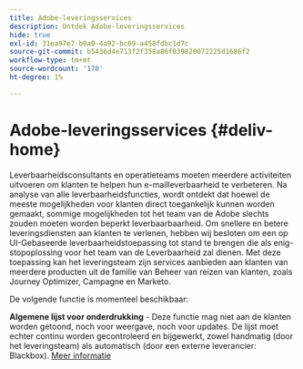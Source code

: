 ```yaml
---
title: Adobe-leveringsservices
description: Ontdek Adobe-leveringsservices
hide: true
exl-id: 31ea97e7-b0a0-4a92-bc69-a458fdbc1d7c
source-git-commit: b5436d4e713f2f358a86f039820072225d1686f2
workflow-type: tm+mt
source-wordcount: '170'
ht-degree: 1%

---
```


# Adobe-leveringsservices {#deliv-home}

Leverbaarheidsconsultants en operatieteams moeten meerdere activiteiten uitvoeren om klanten te helpen hun e-mailleverbaarheid te verbeteren. Na analyse van alle leverbaarheidsfuncties, wordt ontdekt dat hoewel de meeste mogelijkheden voor klanten direct toegankelijk kunnen worden gemaakt, sommige mogelijkheden tot het team van de Adobe slechts zouden moeten worden beperkt leverbaarbaarheid. Om snellere en betere leveringsdiensten aan klanten te verlenen, hebben wij besloten om een op UI-Gebaseerde leverbaarheidstoepassing tot stand te brengen die als enig-stopoplossing voor het team van de Leverbaarheid zal dienen. Met deze toepassing kan het leveringsteam zijn services aanbieden aan klanten van meerdere producten uit de familie van Beheer van reizen van klanten, zoals Journey Optimizer, Campagne en Marketo.

De volgende functie is momenteel beschikbaar:

**Algemene lijst voor onderdrukking** - Deze functie mag niet aan de klanten worden getoond, noch voor weergave, noch voor updates. De lijst moet echter continu worden gecontroleerd en bijgewerkt, zowel handmatig (door het leveringsteam) als automatisch (door een externe leverancier: Blackbox). [Meer informatie](global-suppression-list.md)
